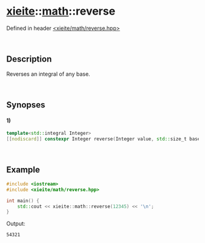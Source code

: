 # [xieite](../../xieite.md)\:\:[math](../../math.md)\:\:reverse
Defined in header [<xieite/math/reverse.hpp>](../../../include/xieite/math/reverse.hpp)

&nbsp;

## Description
Reverses an integral of any base.

&nbsp;

## Synopses
#### 1)
```cpp
template<std::integral Integer>
[[nodiscard]] constexpr Integer reverse(Integer value, std::size_t base = 10) noexcept;
```

&nbsp;

## Example
```cpp
#include <iostream>
#include <xieite/math/reverse.hpp>

int main() {
    std::cout << xieite::math::reverse(12345) << '\n';
}
```
Output:
```
54321
```
